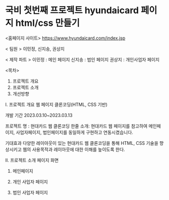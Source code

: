 # 국비 첫번째 프로젝트 hyundaicard 페이지 html/css 만들기

<홈페이지 사이트>
https://www.hyundaicard.com/index.jsp

< 팀원 > 
이민정, 신지송, 권상지

< 제작 파트 >
이민정 : 메인 페이지
신지송 : 법인 페이지
권상지 : 개인사업자 페이지


<목차>
1. 프로젝트 개요
2. 프로젝트 소개
3. 개선방향

Ⅰ. 프로젝트 개요
웹 페이지 클론코딩(HTML, CSS 기반)

개발 기간
2023.03.10~2023.03.13

프로젝트 명 : 현대카드 웹 클론코딩
한줄 소개: 현대카드 웹 페이지를 참고하여 메인페이지, 사업자페이지, 법인페이지를 동일하게 구현하고 연동시켰습니다.

기대효과
다양한 레이아웃이 있는 현대카드 웹 클론코딩을 통해 HTML, CSS 기술을 향상시키고 웹의 사용목적과 레이아웃에 대한 이해를 높이도록 한다.

Ⅱ. 프로젝트 소개
페이지 화면
1) 메인페이지

2) 개인 사업자 페이지
 
3) 법인 사업자 페이지